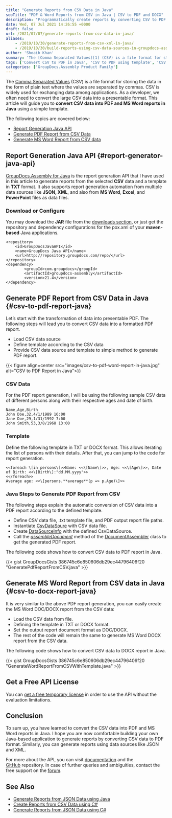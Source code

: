 ```yaml
---
title: "Generate Reports from CSV Data in Java"
seoTitle: "PDF & Word Reports from CSV in Java | CSV to PDF and DOCX"
description: "Programmatically create reports by converting CSV to PDF & Word formats using templates in Java. Automate PDF & DOC/DOCX reports generation using Java API."
date: Wed, 07 Jul 2021 14:26:55 +0000
draft: false
url: /2021/07/07/generate-reports-from-csv-data-in-java/
aliases:
    - /2019/10/30/generate-reports-from-csv-xml-in-java/
    - /2019/10/30/build-reports-using-csv-data-sources-in-groupdocs-assembly-for-java/
author: 'Shoaib Khan'
summary: 'The [Comma Separated Values][1] (CSV) is a file format for storing the data in the form of plain text where the values are separated by commas. CSV is widely used for exchanging data among applications. As a developer, we often need to convert the large CSV data into a presentable format. This article will guide you to **convert CSV data into PDF and MS Word reports in Java** using a simple template.'
tags: ['Convert CSV to PDF in Java', 'CSV to PDF using template', 'CSV to Word Report in Java', 'Generate PDF report from CSV', 'Generate PDF Report in Java', 'Generate Reports']
categories: ['GroupDocs.Assembly Product Family']
---
```


The [Comma Separated Values][2] (CSV) is a file format for storing the data in the form of plain text where the values are separated by commas. CSV is widely used for exchanging data among applications. As a developer, we often need to convert the large CSV data into a presentable format. This article will guide you to **convert CSV data into PDF and MS Word reports in Java** using a simple template.

The following topics are covered below:

*   [Report Generation Java API][3]
*   [Generate PDF Report from CSV Data][4]
*   [Generate MS Word Report from CSV data][5]

## Report Generation Java API {#report-generator-java-api}

[GroupDocs.Assembly for Java][6] is the report generation API that I have used in this article to generate reports from the selected **CSV** data and a template in **TXT** format. It also supports report generation automation from multiple data sources like **JSON, XML**, and also from **MS Word**, **Excel**, and **PowerPoint** files as data files.

### Download or Configure

You may download the **JAR** file from the [downloads section][7], or just get the repository and dependency configurations for the pox.xml of your **maven-based** Java applications.

```
<repository>
	<id>GroupDocsJavaAPI</id>
	<name>GroupDocs Java API</name>
	<url>http://repository.groupdocs.com/repo/</url>
</repository>
<dependency>
        <groupId>com.groupdocs</groupId>
        <artifactId>groupdocs-assembly</artifactId>
        <version>21.4</version> 
</dependency>
```

## Generate PDF Report from CSV Data in Java {#csv-to-pdf-report-java}

Let’s start with the transformation of data into presentable PDF. The following steps will lead you to convert CSV data into a formatted PDF report.

*   Load CSV data source
*   Define template according to the CSV data
*   Provide CSV data source and template to simple method to generate PDF report.



{{< figure align=center src="images/csv-to-pdf-word-report-in-java.jpg" alt="CSV to PDF Report in Java">}}


### CSV Data

For the PDF report generation, I will be using the following sample CSV data of different persons along with their respective ages and date of birth.

```
Name,Age,Birth  
John Doe,32,4/1/1989 16:00  
Jane Doe,29,1/31/1992 7:00  
John Smith,53,3/8/1968 13:00
```

### Template

Define the following template in TXT or DOCX format. This allows iterating the list of persons with their details. After that, you can jump to the code for report generation.

```
<<foreach \[in persons\]>>Name: <<\[Name\]>>, Age: <<\[Age\]>>, Date of Birth: <<\[Birth\]:"dd.MM.yyyy">>
<</foreach>>
Average age: <<\[persons.**average**(p => p.Age)\]>>
```

### Java Steps to Generate PDF Report from CSV

The following steps explain the automatic conversion of CSV data into a PDF report according to the defined template.

*   Define CSV data file, .txt template file, and PDF output report file paths.
*   Instantiate [CsvDataSoure][8] with CSV data file.
*   Create [DataSourceInfo][9] with the defined CsvDataSource.
*   Call the _[assembleDocument][10]_ method of the [DocumentAssembler][11] class to get the generated PDF report.

The following code shows how to convert CSV data to PDF report in Java.

{{< gist GroupDocsGists 386745c6e850606db29ec44796406f20 "GeneratePdfReportFromCSV.java" >}}

## Generate MS Word Report from CSV data in Java {#csv-to-docx-report-java}

It is very similar to the above PDF report generation, you can easily create the MS Word DOC/DOCX report from the CSV data:

*   Load the CSV data from file.
*   Defining the template in TXT or DOCX format.
*   Set the output report document format as DOC/DOCX.
*   The rest of the code will remain the same to generate MS Word DOCX report from the CSV data.

The following code shows how to convert CSV data to DOCX report in Java.

{{< gist GroupDocsGists 386745c6e850606db29ec44796406f20 "GenerateWordReportFromCSVWithTemplate.java" >}}

## Get a Free API License

You can [get a free temporary license][12] in order to use the API without the evaluation limitations.

## Conclusion

To sum up, you have learned to convert the CSV data into PDF and MS Word reports in Java. I hope you are now comfortable building your own Java-based application to generate reports by converting CSV data to PDF format. Similarly, you can generate reports using data sources like JSON and XML.

For more about the API, you can visit [documentation][13] and the [GitHub][14] repository. In case of further queries and ambiguities, contact the free support on the [forum][15].

## See Also

*   [Generate Reports from JSON Data using Java][16]
*   [Create Reports from CSV Data using C#][17]
*   [Generate Reports from JSON Data using C#][18]







[1]: https://docs.fileformat.com/spreadsheet/csv/
[2]: https://docs.fileformat.com/spreadsheet/csv/
[3]: #report-generator-java-api
[4]: #csv-to-pdf-report-java
[5]: #csv-to-docx-report-java
[6]: https://products.groupdocs.com/assembly/java
[7]: https://downloads.groupdocs.com/assembly/java
[8]: https://apireference.groupdocs.com/assembly/java/com.groupdocs.assembly/CsvDataSource
[9]: https://apireference.groupdocs.com/assembly/java/com.groupdocs.assembly/DataSourceInfo
[10]: https://apireference.groupdocs.com/assembly/java/com.groupdocs.assembly/DocumentAssembler#assembleDocument-java.lang.String-java.lang.String-com.groupdocs.assembly.DataSourceInfo...-
[11]: https://apireference.groupdocs.com/assembly/java/com.groupdocs.assembly/DocumentAssembler
[12]: https://purchase.groupdocs.com/temporary-license
[13]: https://docs.groupdocs.com/assembly/java/
[14]: https://github.com/groupdocs-assembly/GroupDocs.Assembly-for-Java
[15]: https://forum.groupdocs.com/c/assembly
[16]: https://blog.groupdocs.com/2021/02/10/generate-pdf-report-from-json-data-in-java/
[17]: https://blog.groupdocs.com/2021/08/15/generate-reports-from-csv-data-in-csharp/
[18]: https://blog.groupdocs.com/2021/03/20/generate-reports-from-json-data-in-csharp/

